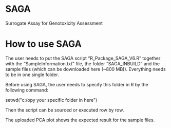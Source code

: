 # SAGA
Surrogate Assay for Genotoxicity Assessment

# How to use SAGA
The user needs to put the SAGA script “R_Package_SAGA_V6.R” together with the “SampleInformation.txt”
file, the folder “SAGA_INBUILD” and the sample files (which can be downloaded here (~800 MB)). Everything needs to be in one single folder.

Before using SAGA, the user needs to specify this folder in R by the following command:

setwd("c:/opy your specific folder in here")

Then the script can be sourced or executed row by row.

The uploaded PCA plot shows the expected result for the sample files.






